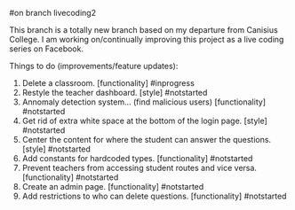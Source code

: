 #on branch livecoding2

This branch is a totally new branch based on my departure from Canisius College. I am working on/continually improving this project as a live coding series on Facebook.

Things to do (improvements/feature updates):

1. Delete a classroom. [functionality] #inprogress
2. Restyle the teacher dashboard. [style] #notstarted
3. Annomaly detection system... (find malicious users) [functionality] #notstarted
4. Get rid of extra white space at the bottom of the login page. [style] #notstarted
5. Center the content for where the student can answer the questions. [style] #notstarted
6. Add constants for hardcoded types. [functionality] #notstarted
7. Prevent teachers from accessing student routes and vice versa. [functionality] #notstarted
8. Create an admin page. [functionality] #notstarted
9. Add restrictions to who can delete questions. [functionality] #notstarted
